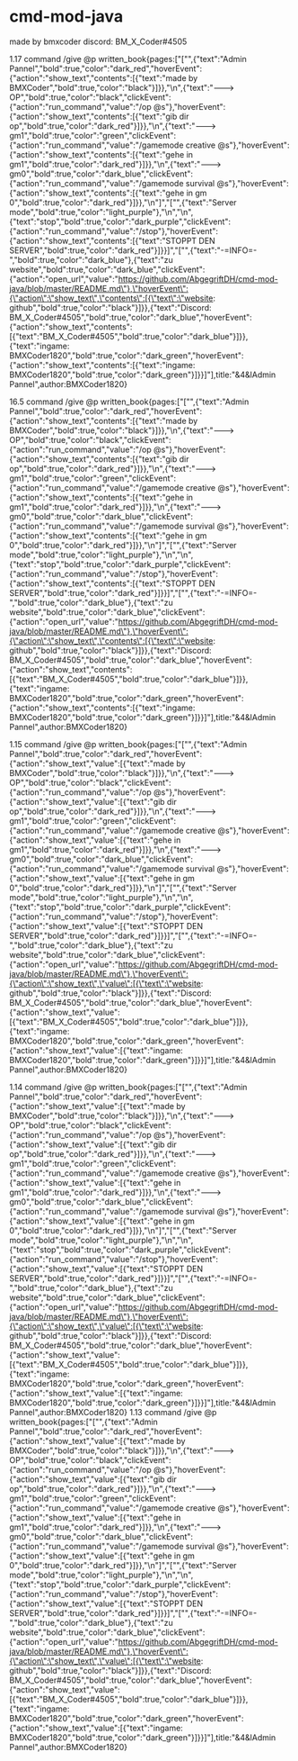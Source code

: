# cmd-mod-java

made by bmxcoder
discord: BM_X_Coder#4505

1.17 command
/give @p written_book{pages:["[\"\",{\"text\":\"Admin Pannel\",\"bold\":true,\"color\":\"dark_red\",\"hoverEvent\":{\"action\":\"show_text\",\"contents\":[{\"text\":\"made by BMXCoder\",\"bold\":true,\"color\":\"black\"}]}},\"\\n\",{\"text\":\"---> OP\",\"bold\":true,\"color\":\"black\",\"clickEvent\":{\"action\":\"run_command\",\"value\":\"/op @s\"},\"hoverEvent\":{\"action\":\"show_text\",\"contents\":[{\"text\":\"gib dir op\",\"bold\":true,\"color\":\"dark_red\"}]}},\"\\n\",{\"text\":\"---> gm1\",\"bold\":true,\"color\":\"green\",\"clickEvent\":{\"action\":\"run_command\",\"value\":\"/gamemode creative @s\"},\"hoverEvent\":{\"action\":\"show_text\",\"contents\":[{\"text\":\"gehe in gm1\",\"bold\":true,\"color\":\"dark_red\"}]}},\"\\n\",{\"text\":\"---> gm0\",\"bold\":true,\"color\":\"dark_blue\",\"clickEvent\":{\"action\":\"run_command\",\"value\":\"/gamemode survival @s\"},\"hoverEvent\":{\"action\":\"show_text\",\"contents\":[{\"text\":\"gehe in gm 0\",\"bold\":true,\"color\":\"dark_red\"}]}},\"\\n\"]","[\"\",{\"text\":\"Server mode\",\"bold\":true,\"color\":\"light_purple\"},\"\\n\",\"\\n\",{\"text\":\"stop\",\"bold\":true,\"color\":\"dark_purple\",\"clickEvent\":{\"action\":\"run_command\",\"value\":\"/stop\"},\"hoverEvent\":{\"action\":\"show_text\",\"contents\":[{\"text\":\"STOPPT DEN SERVER\",\"bold\":true,\"color\":\"dark_red\"}]}}]","[\"\",{\"text\":\"-=INFO=-\",\"bold\":true,\"color\":\"dark_blue\"},{\"text\":\"zu website\",\"bold\":true,\"color\":\"dark_blue\",\"clickEvent\":{\"action\":\"open_url\",\"value\":\"https://github.com/AbgegriftDH/cmd-mod-java/blob/master/README.md\"},\"hoverEvent\":{\"action\":\"show_text\",\"contents\":[{\"text\":\"website: github\",\"bold\":true,\"color\":\"black\"}]}},{\"text\":\"Discord: BM_X_Coder#4505\",\"bold\":true,\"color\":\"dark_blue\",\"hoverEvent\":{\"action\":\"show_text\",\"contents\":[{\"text\":\"BM_X_Coder#4505\",\"bold\":true,\"color\":\"dark_blue\"}]}},{\"text\":\"ingame: BMXCoder1820\",\"bold\":true,\"color\":\"dark_green\",\"hoverEvent\":{\"action\":\"show_text\",\"contents\":[{\"text\":\"ingame: BMXCoder1820\",\"bold\":true,\"color\":\"dark_green\"}]}}]"],title:"&4&lAdmin Pannel",author:BMXCoder1820}

16.5 command
/give @p written_book{pages:["[\"\",{\"text\":\"Admin Pannel\",\"bold\":true,\"color\":\"dark_red\",\"hoverEvent\":{\"action\":\"show_text\",\"contents\":[{\"text\":\"made by BMXCoder\",\"bold\":true,\"color\":\"black\"}]}},\"\\n\",{\"text\":\"---> OP\",\"bold\":true,\"color\":\"black\",\"clickEvent\":{\"action\":\"run_command\",\"value\":\"/op @s\"},\"hoverEvent\":{\"action\":\"show_text\",\"contents\":[{\"text\":\"gib dir op\",\"bold\":true,\"color\":\"dark_red\"}]}},\"\\n\",{\"text\":\"---> gm1\",\"bold\":true,\"color\":\"green\",\"clickEvent\":{\"action\":\"run_command\",\"value\":\"/gamemode creative @s\"},\"hoverEvent\":{\"action\":\"show_text\",\"contents\":[{\"text\":\"gehe in gm1\",\"bold\":true,\"color\":\"dark_red\"}]}},\"\\n\",{\"text\":\"---> gm0\",\"bold\":true,\"color\":\"dark_blue\",\"clickEvent\":{\"action\":\"run_command\",\"value\":\"/gamemode survival @s\"},\"hoverEvent\":{\"action\":\"show_text\",\"contents\":[{\"text\":\"gehe in gm 0\",\"bold\":true,\"color\":\"dark_red\"}]}},\"\\n\"]","[\"\",{\"text\":\"Server mode\",\"bold\":true,\"color\":\"light_purple\"},\"\\n\",\"\\n\",{\"text\":\"stop\",\"bold\":true,\"color\":\"dark_purple\",\"clickEvent\":{\"action\":\"run_command\",\"value\":\"/stop\"},\"hoverEvent\":{\"action\":\"show_text\",\"contents\":[{\"text\":\"STOPPT DEN SERVER\",\"bold\":true,\"color\":\"dark_red\"}]}}]","[\"\",{\"text\":\"-=INFO=-\",\"bold\":true,\"color\":\"dark_blue\"},{\"text\":\"zu website\",\"bold\":true,\"color\":\"dark_blue\",\"clickEvent\":{\"action\":\"open_url\",\"value\":\"https://github.com/AbgegriftDH/cmd-mod-java/blob/master/README.md\"},\"hoverEvent\":{\"action\":\"show_text\",\"contents\":[{\"text\":\"website: github\",\"bold\":true,\"color\":\"black\"}]}},{\"text\":\"Discord: BM_X_Coder#4505\",\"bold\":true,\"color\":\"dark_blue\",\"hoverEvent\":{\"action\":\"show_text\",\"contents\":[{\"text\":\"BM_X_Coder#4505\",\"bold\":true,\"color\":\"dark_blue\"}]}},{\"text\":\"ingame: BMXCoder1820\",\"bold\":true,\"color\":\"dark_green\",\"hoverEvent\":{\"action\":\"show_text\",\"contents\":[{\"text\":\"ingame: BMXCoder1820\",\"bold\":true,\"color\":\"dark_green\"}]}}]"],title:"&4&lAdmin Pannel",author:BMXCoder1820}

1.15 command
/give @p written_book{pages:["[\"\",{\"text\":\"Admin Pannel\",\"bold\":true,\"color\":\"dark_red\",\"hoverEvent\":{\"action\":\"show_text\",\"value\":[{\"text\":\"made by BMXCoder\",\"bold\":true,\"color\":\"black\"}]}},\"\\n\",{\"text\":\"---> OP\",\"bold\":true,\"color\":\"black\",\"clickEvent\":{\"action\":\"run_command\",\"value\":\"/op @s\"},\"hoverEvent\":{\"action\":\"show_text\",\"value\":[{\"text\":\"gib dir op\",\"bold\":true,\"color\":\"dark_red\"}]}},\"\\n\",{\"text\":\"---> gm1\",\"bold\":true,\"color\":\"green\",\"clickEvent\":{\"action\":\"run_command\",\"value\":\"/gamemode creative @s\"},\"hoverEvent\":{\"action\":\"show_text\",\"value\":[{\"text\":\"gehe in gm1\",\"bold\":true,\"color\":\"dark_red\"}]}},\"\\n\",{\"text\":\"---> gm0\",\"bold\":true,\"color\":\"dark_blue\",\"clickEvent\":{\"action\":\"run_command\",\"value\":\"/gamemode survival @s\"},\"hoverEvent\":{\"action\":\"show_text\",\"value\":[{\"text\":\"gehe in gm 0\",\"bold\":true,\"color\":\"dark_red\"}]}},\"\\n\"]","[\"\",{\"text\":\"Server mode\",\"bold\":true,\"color\":\"light_purple\"},\"\\n\",\"\\n\",{\"text\":\"stop\",\"bold\":true,\"color\":\"dark_purple\",\"clickEvent\":{\"action\":\"run_command\",\"value\":\"/stop\"},\"hoverEvent\":{\"action\":\"show_text\",\"value\":[{\"text\":\"STOPPT DEN SERVER\",\"bold\":true,\"color\":\"dark_red\"}]}}]","[\"\",{\"text\":\"-=INFO=-\",\"bold\":true,\"color\":\"dark_blue\"},{\"text\":\"zu website\",\"bold\":true,\"color\":\"dark_blue\",\"clickEvent\":{\"action\":\"open_url\",\"value\":\"https://github.com/AbgegriftDH/cmd-mod-java/blob/master/README.md\"},\"hoverEvent\":{\"action\":\"show_text\",\"value\":[{\"text\":\"website: github\",\"bold\":true,\"color\":\"black\"}]}},{\"text\":\"Discord: BM_X_Coder#4505\",\"bold\":true,\"color\":\"dark_blue\",\"hoverEvent\":{\"action\":\"show_text\",\"value\":[{\"text\":\"BM_X_Coder#4505\",\"bold\":true,\"color\":\"dark_blue\"}]}},{\"text\":\"ingame: BMXCoder1820\",\"bold\":true,\"color\":\"dark_green\",\"hoverEvent\":{\"action\":\"show_text\",\"value\":[{\"text\":\"ingame: BMXCoder1820\",\"bold\":true,\"color\":\"dark_green\"}]}}]"],title:"&4&lAdmin Pannel",author:BMXCoder1820}

1.14 command
/give @p written_book{pages:["[\"\",{\"text\":\"Admin Pannel\",\"bold\":true,\"color\":\"dark_red\",\"hoverEvent\":{\"action\":\"show_text\",\"value\":[{\"text\":\"made by BMXCoder\",\"bold\":true,\"color\":\"black\"}]}},\"\\n\",{\"text\":\"---> OP\",\"bold\":true,\"color\":\"black\",\"clickEvent\":{\"action\":\"run_command\",\"value\":\"/op @s\"},\"hoverEvent\":{\"action\":\"show_text\",\"value\":[{\"text\":\"gib dir op\",\"bold\":true,\"color\":\"dark_red\"}]}},\"\\n\",{\"text\":\"---> gm1\",\"bold\":true,\"color\":\"green\",\"clickEvent\":{\"action\":\"run_command\",\"value\":\"/gamemode creative @s\"},\"hoverEvent\":{\"action\":\"show_text\",\"value\":[{\"text\":\"gehe in gm1\",\"bold\":true,\"color\":\"dark_red\"}]}},\"\\n\",{\"text\":\"---> gm0\",\"bold\":true,\"color\":\"dark_blue\",\"clickEvent\":{\"action\":\"run_command\",\"value\":\"/gamemode survival @s\"},\"hoverEvent\":{\"action\":\"show_text\",\"value\":[{\"text\":\"gehe in gm 0\",\"bold\":true,\"color\":\"dark_red\"}]}},\"\\n\"]","[\"\",{\"text\":\"Server mode\",\"bold\":true,\"color\":\"light_purple\"},\"\\n\",\"\\n\",{\"text\":\"stop\",\"bold\":true,\"color\":\"dark_purple\",\"clickEvent\":{\"action\":\"run_command\",\"value\":\"/stop\"},\"hoverEvent\":{\"action\":\"show_text\",\"value\":[{\"text\":\"STOPPT DEN SERVER\",\"bold\":true,\"color\":\"dark_red\"}]}}]","[\"\",{\"text\":\"-=INFO=-\",\"bold\":true,\"color\":\"dark_blue\"},{\"text\":\"zu website\",\"bold\":true,\"color\":\"dark_blue\",\"clickEvent\":{\"action\":\"open_url\",\"value\":\"https://github.com/AbgegriftDH/cmd-mod-java/blob/master/README.md\"},\"hoverEvent\":{\"action\":\"show_text\",\"value\":[{\"text\":\"website: github\",\"bold\":true,\"color\":\"black\"}]}},{\"text\":\"Discord: BM_X_Coder#4505\",\"bold\":true,\"color\":\"dark_blue\",\"hoverEvent\":{\"action\":\"show_text\",\"value\":[{\"text\":\"BM_X_Coder#4505\",\"bold\":true,\"color\":\"dark_blue\"}]}},{\"text\":\"ingame: BMXCoder1820\",\"bold\":true,\"color\":\"dark_green\",\"hoverEvent\":{\"action\":\"show_text\",\"value\":[{\"text\":\"ingame: BMXCoder1820\",\"bold\":true,\"color\":\"dark_green\"}]}}]"],title:"&4&lAdmin Pannel",author:BMXCoder1820}
1.13 command
/give @p written_book{pages:["[\"\",{\"text\":\"Admin Pannel\",\"bold\":true,\"color\":\"dark_red\",\"hoverEvent\":{\"action\":\"show_text\",\"value\":[{\"text\":\"made by BMXCoder\",\"bold\":true,\"color\":\"black\"}]}},\"\\n\",{\"text\":\"---> OP\",\"bold\":true,\"color\":\"black\",\"clickEvent\":{\"action\":\"run_command\",\"value\":\"/op @s\"},\"hoverEvent\":{\"action\":\"show_text\",\"value\":[{\"text\":\"gib dir op\",\"bold\":true,\"color\":\"dark_red\"}]}},\"\\n\",{\"text\":\"---> gm1\",\"bold\":true,\"color\":\"green\",\"clickEvent\":{\"action\":\"run_command\",\"value\":\"/gamemode creative @s\"},\"hoverEvent\":{\"action\":\"show_text\",\"value\":[{\"text\":\"gehe in gm1\",\"bold\":true,\"color\":\"dark_red\"}]}},\"\\n\",{\"text\":\"---> gm0\",\"bold\":true,\"color\":\"dark_blue\",\"clickEvent\":{\"action\":\"run_command\",\"value\":\"/gamemode survival @s\"},\"hoverEvent\":{\"action\":\"show_text\",\"value\":[{\"text\":\"gehe in gm 0\",\"bold\":true,\"color\":\"dark_red\"}]}},\"\\n\"]","[\"\",{\"text\":\"Server mode\",\"bold\":true,\"color\":\"light_purple\"},\"\\n\",\"\\n\",{\"text\":\"stop\",\"bold\":true,\"color\":\"dark_purple\",\"clickEvent\":{\"action\":\"run_command\",\"value\":\"/stop\"},\"hoverEvent\":{\"action\":\"show_text\",\"value\":[{\"text\":\"STOPPT DEN SERVER\",\"bold\":true,\"color\":\"dark_red\"}]}}]","[\"\",{\"text\":\"-=INFO=-\",\"bold\":true,\"color\":\"dark_blue\"},{\"text\":\"zu website\",\"bold\":true,\"color\":\"dark_blue\",\"clickEvent\":{\"action\":\"open_url\",\"value\":\"https://github.com/AbgegriftDH/cmd-mod-java/blob/master/README.md\"},\"hoverEvent\":{\"action\":\"show_text\",\"value\":[{\"text\":\"website: github\",\"bold\":true,\"color\":\"black\"}]}},{\"text\":\"Discord: BM_X_Coder#4505\",\"bold\":true,\"color\":\"dark_blue\",\"hoverEvent\":{\"action\":\"show_text\",\"value\":[{\"text\":\"BM_X_Coder#4505\",\"bold\":true,\"color\":\"dark_blue\"}]}},{\"text\":\"ingame: BMXCoder1820\",\"bold\":true,\"color\":\"dark_green\",\"hoverEvent\":{\"action\":\"show_text\",\"value\":[{\"text\":\"ingame: BMXCoder1820\",\"bold\":true,\"color\":\"dark_green\"}]}}]"],title:"&4&lAdmin Pannel",author:BMXCoder1820}

